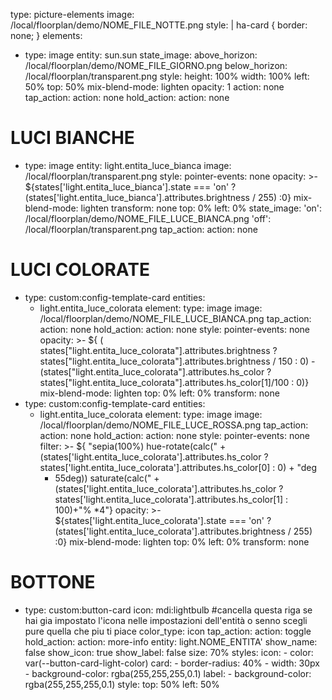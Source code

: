 type: picture-elements
image: /local/floorplan/demo/NOME_FILE_NOTTE.png
style: |
  ha-card {
    border: none;
  }
elements:
  - type: image
    entity: sun.sun
    state_image:
      above_horizon: /local/floorplan/demo/NOME_FILE_GIORNO.png
      below_horizon: /local/floorplan/transparent.png
    style:
      height: 100%
      width: 100%
      left: 50%
      top: 50%
      mix-blend-mode: lighten
      opacity: 1
    action: none
    tap_action:
      action: none
    hold_action:
      action: none
# LUCI BIANCHE
  - type: image
    entity: light.entita_luce_bianca
    image: /local/floorplan/transparent.png
    style:
      pointer-events: none
      opacity: >-
        ${states['light.entita_luce_bianca'].state === 'on' ?
        (states['light.entita_luce_bianca'].attributes.brightness / 255) :0}
      mix-blend-mode: lighten
      transform: none
      top: 0%
      left: 0%
    state_image:
      'on': /local/floorplan/demo/NOME_FILE_LUCE_BIANCA.png
      'off': /local/floorplan/transparent.png
    tap_action:
      action: none
# LUCI COLORATE
  - type: custom:config-template-card
    entities:
      - light.entita_luce_colorata
    element:
      type: image
      image: /local/floorplan/demo/NOME_FILE_LUCE_BIANCA.png
      tap_action:
        action: none
      hold_action:
        action: none
    style:
      pointer-events: none
      opacity: >-
        ${ ( states["light.entita_luce_colorata"].attributes.brightness ?
        states["light.entita_luce_colorata"].attributes.brightness / 150 : 0) -
        (states["light.entita_luce_colorata"].attributes.hs_color ?
        states["light.entita_luce_colorata"].attributes.hs_color[1]/100 : 0)}
      mix-blend-mode: lighten
      top: 0%
      left: 0%
      transform: none
  - type: custom:config-template-card
    entities:
      - light.entita_luce_colorata
    element:
      type: image
      image: /local/floorplan/demo/NOME_FILE_LUCE_ROSSA.png
      tap_action:
        action: none
      hold_action:
        action: none
    style:
      pointer-events: none
      filter: >-
        ${ "sepia(100%)  hue-rotate(calc(" +
        (states['light.entita_luce_colorata'].attributes.hs_color ?
        states['light.entita_luce_colorata'].attributes.hs_color[0] : 0) + "deg
        - 55deg)) saturate(calc(" +
        (states['light.entita_luce_colorata'].attributes.hs_color ?
        states['light.entita_luce_colorata'].attributes.hs_color[1] : 100)+"%
        *4"}
      opacity: >-
        ${states['light.entita_luce_colorata'].state === 'on' ?
        (states['light.entita_luce_colorata'].attributes.brightness / 255) :0}
      mix-blend-mode: lighten
      top: 0%
      left: 0%
      transform: none
# BOTTONE
  - type: custom:button-card
    icon: mdi:lightbulb  #cancella questa riga se hai gia impostato l'icona nelle impostazioni dell'entità o senno scegli pure quella che piu ti piace
    color_type: icon
    tap_action:
      action: toggle
    hold_action:
      action: more-info
    entity: light.NOME_ENTITA'
    show_name: false
    show_icon: true
    show_label: false
    size: 70%
    styles:
      icon:
        - color: var(--button-card-light-color)
      card:
        - border-radius: 40%
        - width: 30px
        - background-color: rgba(255,255,255,0.1)
      label:
        - background-color: rgba(255,255,255,0.1)
    style:
      top: 50%
      left: 50%
